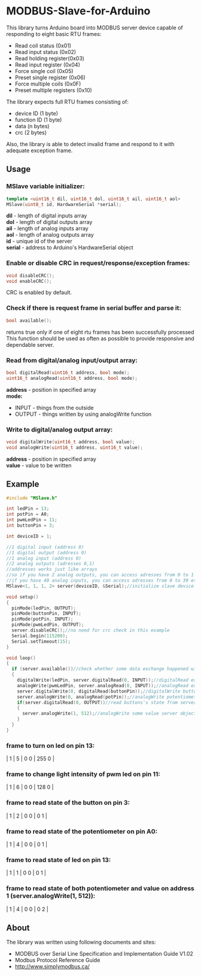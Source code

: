 # MODBUS-Slave-for-Arduino

This library turns Arduino board into MODBUS server device capable of responding to eight basic RTU frames:
+ Read coil status (0x01)
+ Read input status (0x02)
+ Read holding register(0x03)
+ Read input register (0x04)
+ Force single coil (0x05)
+ Preset single register (0x06)
+ Force multiple coils (0x0F)
+ Preset multiple registers (0x10)

The library expects full RTU frames consisting of:
+ device ID (1 byte)
+ function ID (1 byte)
+ data (n bytes)
+ crc (2 bytes)

Also, the library is able to detect invalid frame and respond to it with adequate exception frame.

## Usage
### MSlave variable initializer:
```cpp
template <uint16_t dil, uint16_t dol, uint16_t ail, uint16_t aol>
MSlave(uint8_t id, HardwareSerial *serial);
```
**dil** - length of digital inputs array<br />
**dol** - length of digital outputs array<br />
**ail** - length of analog inputs array<br />
**aol** - length of analog outputs array<br />
**id** - unique id of the server <br />
**serial** - address to Arduino's HardwareSerial object 
<br />

### Enable or disable CRC in request/response/exception frames:
```cpp
void disableCRC();
void enableCRC();
```
CRC is enabled by default.
<br />

### Check if there is request frame in serial buffer and parse it:
```cpp
bool available();
```
returns true only if one of eight rtu frames has been successfully processed <br />
This function should be used as often as possible to provide responsive and dependable server.
<br />

### Read from digital/analog input/output array:
```cpp
bool digitalRead(uint16_t address, bool mode);
uint16_t analogRead(uint16_t address, bool mode); 
```
**address** - position in specified array <br />
**mode:** 
+ INPUT - things from the outside
+ OUTPUT - things written by using analogWrite function

### Write to digital/analog output array:
```cpp
void digitalWrite(uint16_t address, bool value);
void analogWrite(uint16_t address, uint16_t value);
```
**address** - position in specified array <br />
**value** - value to be written
<br />

## Example
```cpp
#include "MSlave.h"

int ledPin = 13;
int potPin = A0;
int pwmLedPin = 11;
int buttonPin = 3;

int deviceID = 1;

//1 digital input (address 0)
//1 digital output (address 0)
//1 analog input (address 0)
//2 analog outputs (adresses 0,1)
//addresses works just like arrays
//so if you have 2 analog outputs, you can access adresses from 0 to 1
//if you have 40 analog inputs, you can access adresses from 0 to 39 etc
MSlave<1, 1, 1, 2> server(deviceID, &Serial);//initialize slave device

void setup()
{
  pinMode(ledPin, OUTPUT);
  pinMode(buttonPin, INPUT);
  pinMode(potPin, INPUT);
  pinMode(pwmLedPin, OUTPUT);
  server.disableCRC();//no need for crc check in this example
  Serial.begin(115200);
  Serial.setTimeout(15);
}

void loop()
{
  if (server.available())//check whether some data exchange happened with this device
  {
    digitalWrite(ledPin, server.digitalRead(0, INPUT));//digitalRead external boolean data received from client devices
    analogWrite(pwmLedPin, server.analogRead(0, INPUT));//analogRead external uint16_t data received from client devices
    server.digitalWrite(0, digitalRead(buttonPin));//digitalWrite button's state to server object so it will be available to be read from clients
    server.analogWrite(0, analogRead(potPin));//analogWrite potentiometer's state to server object so it will be available to be read from clients
    if(server.digitalRead(0, OUTPUT))//read buttons's state from server object
    {
      server.analogWrite(1, 512);//analogWrite some value server object so it will be available to be read from clients
    }
  }
}
```
### frame to turn on led on pin 13:
| 1 | 5 | 0 0 | 255 0 | <br />
### frame to change light intensity of pwm led on pin 11:
| 1 | 6 | 0 0 | 128 0 | <br />
### frame to read state of the button on pin 3:
| 1 | 2 | 0 0 | 0 1 | <br />
### frame to read state of the potentiometer on pin A0:
| 1 | 4 | 0 0 | 0 1 | <br />
### frame to read state of led on pin 13:
| 1 | 1 | 0 0 | 0 1 | <br />
### frame to read state of both potentiometer and value on address 1 (server.analogWrite(1, 512)):
| 1 | 4 | 0 0 | 0 2 | <br />
## About
The library was written using following documents and sites:
+ MODBUS over Serial Line Specification and Implementation Guide V1.02
+ Modbus Protocol Reference Guide
+ http://www.simplymodbus.ca/
